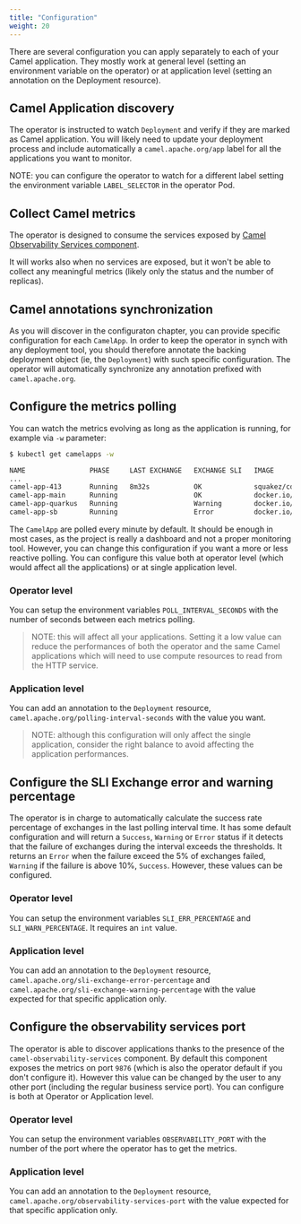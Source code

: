 ```yaml
---
title: "Configuration"
weight: 20
---
```


There are several configuration you can apply separately to each of your Camel application. They mostly work at general level (setting an environment variable on the operator) or at application level (setting an annotation on the Deployment resource).

## Camel Application discovery

The operator is instructed to watch `Deployment` and verify if they are marked as Camel application. You will likely need to update your deployment process and include automatically a `camel.apache.org/app` label for all the applications you want to monitor.

NOTE: you can configure the operator to watch for a different label setting the environment variable `LABEL_SELECTOR` in the operator Pod.

## Collect Camel metrics

The operator is designed to consume the services exposed by [Camel Observability Services component](https://camel.apache.org/components/next/others/observability-services.html).

It will works also when no services are exposed, but it won't be able to collect any meaningful metrics (likely only the status and the number of replicas).

## Camel annotations synchronization

As you will discover in the configuraton chapter, you can provide specific configuration for each `CamelApp`. In order to keep the operator in synch with any deployment tool, you should therefore annotate the backing deployment object (ie, the `Deployment`) with such specific configuration. The operator will automatically synchronize any annotation prefixed with `camel.apache.org`.

## Configure the metrics polling

You can watch the metrics evolving as long as the application is running, for example via `-w` parameter:

```bash
$ kubectl get camelapps -w

NAME                PHASE     LAST EXCHANGE   EXCHANGE SLI   IMAGE                                  REPLICAS   INFO
...
camel-app-413       Running   8m32s           OK             squakez/cdb:4.13                       1          Main - 4.13.0-SNAPSHOT (4.13.0-SNAPSHOT)
camel-app-main      Running                   OK             docker.io/squakez/db-app-main:1.0      1          Main - 4.11.0 (4.11.0)
camel-app-quarkus   Running                   Warning        docker.io/squakez/db-app-quarkus:1.0   1
camel-app-sb        Running                   Error          docker.io/squakez/db-app-sb:1.0        1          Spring-Boot - 3.4.3 (4.11.0)
```

The `CamelApp` are polled every minute by default. It should be enough in most cases, as the project is really a dashboard and not a proper monitoring tool. However, you can change this configuration if you want a more or less reactive polling. You can configure this value both at operator level (which would affect all the applications) or at single application level.

### Operator level

You can setup the environment variables `POLL_INTERVAL_SECONDS` with the number of seconds between each metrics polling.

> NOTE: this will affect all your applications. Setting it a low value can reduce the performances of both the operator and the same Camel applications which will need to use compute resources to read from the HTTP service.

### Application level

You can add an annotation to the `Deployment` resource, `camel.apache.org/polling-interval-seconds` with the value you want.

> NOTE: although this configuration will only affect the single application, consider the right balance to avoid affecting the application performances.

## Configure the SLI Exchange error and warning percentage

The operator is in charge to automatically calculate the success rate percentage of exchanges in the last polling interval time. It has some default configuration and will return a `Success`, `Warning` or `Error` status if it detects that the failure of exchanges during the interval exceeds the thresholds. It returns an `Error` when the failure exceed the 5% of exchanges failed, `Warning` if the failure is above 10%, `Success`. However, these values can be configured.

### Operator level

You can setup the environment variables `SLI_ERR_PERCENTAGE` and `SLI_WARN_PERCENTAGE`. It requires an `int` value.

### Application level

You can add an annotation to the `Deployment` resource, `camel.apache.org/sli-exchange-error-percentage` and `camel.apache.org/sli-exchange-warning-percentage` with the value expected for that specific application only.

## Configure the observability services port

The operator is able to discover applications thanks to the presence of the `camel-observability-services` component. By default this component exposes the metrics on port `9876` (which is also the operator default if you don't configure it). However this value can be changed by the user to any other port (including the regular business service port). You can configure is both at Operator or Application level.

### Operator level

You can setup the environment variables `OBSERVABILITY_PORT` with the number of the port where the operator has to get the metrics.

### Application level

You can add an annotation to the `Deployment` resource, `camel.apache.org/observability-services-port` with the value expected for that specific application only.